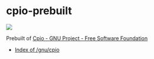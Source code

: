 cpio-prebuilt
=============
![](https://github.com/dirkarnez/cpio-prebuilt/actions/workflows/build.yml/badge.svg)

Prebuilt of [Cpio - GNU Project - Free Software Foundation](https://www.gnu.org/software/cpio/)
- [Index of /gnu/cpio](https://ftp.gnu.org/gnu/cpio/?C=M;O=D)
